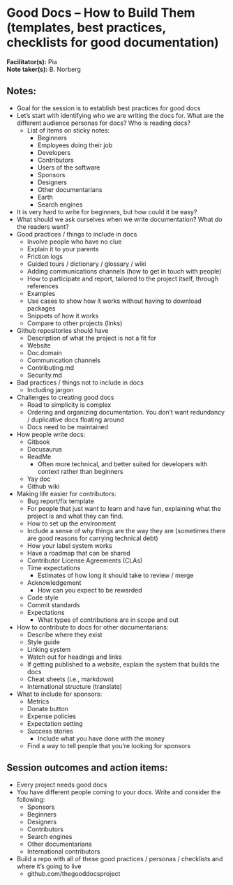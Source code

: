 # Good Docs – How to Build Them (templates, best practices, checklists for good documentation)

**Facilitator(s):** Pia  
**Note taker(s):** B. Norberg  

## Notes: 

- Goal for the session is to establish best practices for good docs
- Let’s start with identifying who we are writing the docs for. What are the different audience personas for docs? Who is reading docs? 
  - List of items on sticky notes:
    - Beginners
    - Employees doing their job
    - Developers
    - Contributors
    - Users of the software
    - Sponsors
    - Designers
    - Other documentarians
    - Earth
    - Search engines
- It is very hard to write for beginners, but how could it be easy?
- What should we ask ourselves when we write documentation? What do the readers want?
- Good practices / things to include in docs
  - Involve people who have no clue
  - Explain it to your parents
  - Friction logs
  - Guided tours / dictionary / glossary / wiki
  - Adding communications channels (how to get in touch with people)
  - How to participate and report, tailored to the project itself, through references
  - Examples
  - Use cases to show how it works without having to download packages
  - Snippets of how it works
  - Compare to other projects (links)
- Github repositories should have
  - Description of what the project is not a fit for
  - Website
  - Doc.domain
  - Communication channels
  - Contributing.md
  - Security.md
- Bad practices / things not to include in docs
  - Including jargon
- Challenges to creating good docs
  - Road to simplicity is complex
  - Ordering and organizing documentation. You don’t want redundancy / duplicative docs floating around
  - Docs need to be maintained
- How people write docs:
  - Gitbook
  - Docusaurus 
  - ReadMe
    - Often more technical, and better suited for developers with context rather than beginners 
  - Yay doc
  - Github wiki
- Making life easier for contributors:
  - Bug report/fix template
  - For people that just want to learn and have fun, explaining what the project is and what they can find.
  - How to set up the environment
  - Include a sense of why things are the way they are (sometimes there are good reasons for carrying technical debt)
  - How your label system works
  - Have a roadmap that can be shared
  - Contributor License Agreements (CLAs)
  - Time expectations
    - Estimates of how long it should take to review / merge
  - Acknowledgement
    - How can you expect to be rewarded
  - Code style
  - Commit standards
  - Expectations
    - What types of contributions are in scope and out
- How to contribute to docs for other documentarians:
  - Describe where they exist
  - Style guide
  - Linking system
  - Watch out for headings and links
  - If getting published to a website, explain the system that builds the docs
  - Cheat sheets (i.e., markdown)
  - International structure (translate)
- What to include for sponsors:
  - Metrics
  - Donate button
  - Expense policies
  - Expectation setting
  - Success stories
    - Include what you have done with the money
  - Find a way to tell people that you’re looking for sponsors

## Session outcomes and action items:
- Every project needs good docs
- You have different people coming to your docs. Write and consider the following:
  - Sponsors
  - Beginners
  - Designers
  - Contributors
  - Search engines
  - Other documentarians
  - International contributors
- Build a repo with all of these good practices / personas / checklists and where it’s going to live
  - github.com/thegooddocsproject


